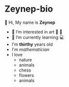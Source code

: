# Zeynep-bio

👋 Hi, My name is **Zeynep**

- 👀 I’m interested in art :violin: :art:
- 🌱 I’m currently learning :computer:
- I'm **thirthy** years old
- I'm _mathematician_
- I love
  - nature
  - animals
  - chess
  - flowers
  - animals
